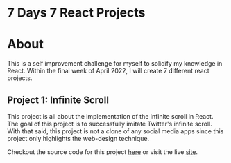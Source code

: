 # 7 Days 7 React Projects

# About

This is a self improvement challenge for myself to solidify my knowledge in React. Within the final week of April 2022, I will create 7 different react projects.

## Project 1: Infinite Scroll

This project is all about the implementation of the infinite scroll in React. The goal of this project is to successfully imitate Twitter's infinite scroll. With that said, this project is not a clone of any social media apps since this project only highlights the web-design technique.

Checkout the source code for this project [here](https://github.com/jamestariga/7-Days-7-React-Projects/tree/Infinite-Scroll) or visit the live [site](https://infinite-scroll-jamestariga.netlify.app/).
